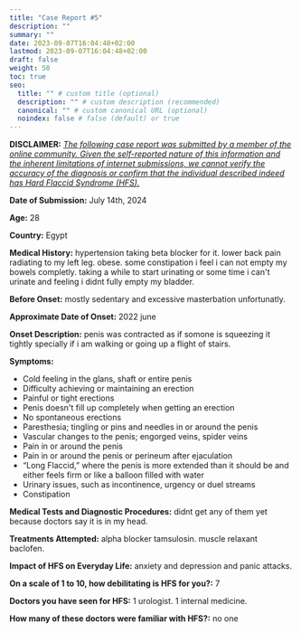 ```yaml
---
title: "Case Report #5"
description: ""
summary: ""
date: 2023-09-07T16:04:48+02:00
lastmod: 2023-09-07T16:04:48+02:00
draft: false
weight: 50
toc: true
seo:
  title: "" # custom title (optional)
  description: "" # custom description (recommended)
  canonical: "" # custom canonical URL (optional)
  noindex: false # false (default) or true
---
```


**DISCLAIMER:** <ins><em>The following case report was submitted by a member of the online community. Given the self-reported nature of this information and the inherent limitations of internet submissions, we cannot verify the accuracy of the diagnosis or confirm that the individual described indeed has Hard Flaccid Syndrome (HFS).</em></ins>

**Date of Submission:** July 14th, 2024

**Age:** 28

**Country:** Egypt

**Medical History:** hypertension taking beta blocker for it. lower back pain radiating to my left leg. obese. some constipation i feel i can not empty my bowels completly. taking a while to start urinating or some time i can't urinate and feeling i didnt fully empty my bladder.

**Before Onset:** mostly sedentary and excessive masterbation unfortunatly.

**Approximate Date of Onset:** 2022 june

**Onset Description:** penis was contracted as if somone is squeezing it tightly specially if i am walking or going up a flight of stairs.

**Symptoms:**

- Cold feeling in the glans, shaft or entire penis
- Difficulty achieving or maintaining an erection
- Painful or tight erections
- Penis doesn't fill up completely when getting an erection
- No spontaneous erections
- Paresthesia; tingling or pins and needles in or around the penis
- Vascular changes to the penis; engorged veins, spider veins
- Pain in or around the penis
- Pain in or around the penis or perineum after ejaculation
- “Long Flaccid,” where the penis is more extended than it should be and either feels firm or like a balloon filled with water
- Urinary issues, such as incontinence, urgency or duel streams
- Constipation

**Medical Tests and Diagnostic Procedures:** didnt get any of them yet because doctors say it is in my head.

**Treatments Attempted:** alpha blocker tamsulosin. muscle relaxant baclofen.

**Impact of HFS on Everyday Life:** anxiety and depression and panic attacks.

**On a scale of 1 to 10, how debilitating is HFS for you?:** 7

**Doctors you have seen for HFS:** 1 urologist. 1 internal medicine.

**How many of these doctors were familiar with HFS?:** no one

